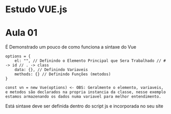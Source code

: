 # Estudo VUE.js


<h1> Aula 01 </h1>

É Demonstrado um pouco de como funciona a sintaxe do Vue

    options = {
        el: "", // Definindo o Elemento Principal que Sera Trabalhado // # -> id // . -> class
        data: {}, // Definindo Variaveis
        methods: {} // Definindo Funções (metodos)
    }

    const vn = new Vue(options) <- OBS: Geralmente o elemento, variaveis, e metodos são declarados na propria instancia da classe, nesse exemplo estamos armazenando os dados numa variavel para melhor entendimento.

Está sintaxe deve ser definida dentro do script js e incorporada no seu site